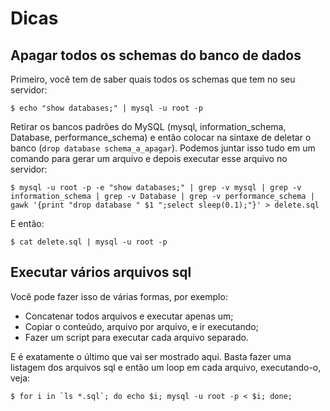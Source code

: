 Dicas
=====

Apagar todos os schemas do banco de dados
-----------------------------------------

Primeiro, você tem de saber quais todos os schemas que tem no seu servidor:

~~~
$ echo "show databases;" | mysql -u root -p
~~~

Retirar os bancos padrões do MySQL (mysql, information_schema, Database, performance_schema) e então colocar na sintaxe de deletar o banco (`drop database schema_a_apagar`). Podemos juntar isso tudo em um comando para gerar um arquivo e depois executar esse arquivo no servidor:

~~~
$ mysql -u root -p -e "show databases;" | grep -v mysql | grep -v information_schema | grep -v Database | grep -v performance_schema | gawk '{print "drop database " $1 ";select sleep(0.1);"}' > delete.sql
~~~

E então:

~~~
$ cat delete.sql | mysql -u root -p
~~~

Executar vários arquivos sql
----------------------------

Você pode fazer isso de várias formas, por exemplo:

* Concatenar todos arquivos e executar apenas um;
* Copiar o conteúdo, arquivo por arquivo, e ir executando;
* Fazer um script para executar cada arquivo separado.

E é exatamente o último que vai ser mostrado aqui. Basta fazer uma listagem dos arquivos sql e então um loop em cada arquivo, executando-o, veja:

~~~
$ for i in `ls *.sql`; do echo $i; mysql -u root -p < $i; done;
~~~
